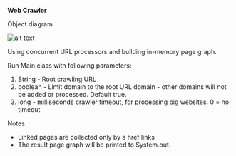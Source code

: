 **Web Crawler**

Object diagram

![alt text](http://s3.amazonaws.com/bezmoog.com/crawler_small.png)

Using concurrent URL processors and building in-memory page graph.

Run Main.class with following parameters:
1. String - Root crawling URL
2. boolean - Limit domain to the root URL domain - other domains will not be added or processed. Default true.
3. long - milliseconds crawler timeout, for processing big websites. 0 = no timeout

Notes
- Linked pages are collected only by a href links
- The result page graph will be printed to System.out.





